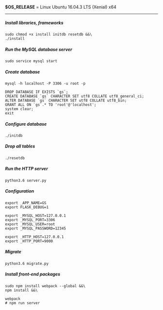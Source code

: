 **$OS_RELEASE** = Linux Ubuntu 16.04.3 LTS (Xenial) x64

----

##### **Install libraries, frameworks**
```
sudo chmod +x install initdb resetdb &&\
./install
```

##### **Run the MySQL database server**
```
sudo service mysql start
```

##### **Create database**
```
mysql -h localhost -P 3306 -u root -p

DROP DATABASE IF EXISTS `gs`;
CREATE DATABASE `gs` CHARACTER SET utf8 COLLATE utf8_general_ci;
ALTER DATABASE `gs` CHARACTER SET utf8 COLLATE utf8_bin;
GRANT ALL ON `gs`.* TO 'root'@'localhost';
system clear;
exit
```

##### **Configure database**
```
./initdb
```

##### **Drop all tables**
```
./resetdb
```

##### **Run the HTTP server**
```
python3.6 server.py
```

##### **Configuration**
```
export _APP_NAME=GS
export FLASK_DEBUG=1

export _MYSQL_HOST=127.0.0.1
export _MYSQL_PORT=3306
export _MYSQL_USER=root
export _MYSQL_PASSWORD=12345

export _HTTP_HOST=127.0.0.1
export _HTTP_PORT=9000
```

##### **Migrate**
```
python3.6 migrate.py
```

##### **Install front-end packages**
```
sudo npm install webpack --global &&\
npm install &&\

webpack
# npm run server
```

